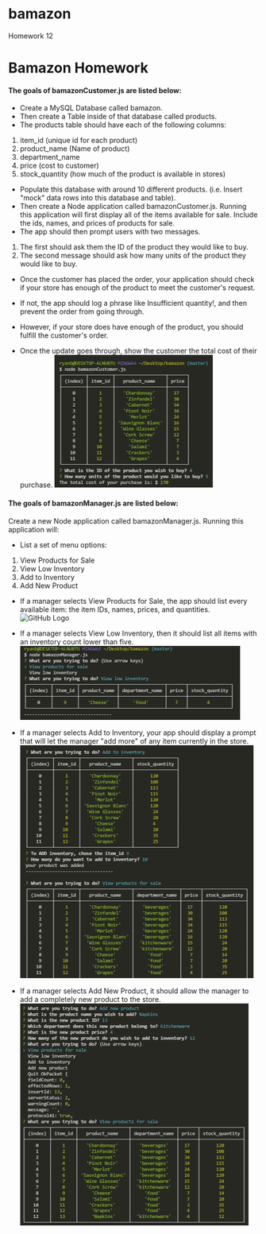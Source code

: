 # bamazon
Homework 12

# Bamazon Homework

#### The goals of bamazonCustomer.js are listed below:

* Create a MySQL Database called bamazon.
* Then create a Table inside of that database called products.
* The products table should have each of the following columns:

1. item_id (unique id for each product)
1. product_name (Name of product)
1. department_name
1. price (cost to customer)
1. stock_quantity (how much of the product is available in stores)

* Populate this database with around 10 different products. (i.e. Insert "mock" data rows into this database and table).
* Then create a Node application called bamazonCustomer.js. Running this application will first display all of the items available for sale. Include the ids, names, and prices of products for sale.
* The app should then prompt users with two messages.
1. The first should ask them the ID of the product they would like to buy.
1. The second message should ask how many units of the product they would like to buy.

* Once the customer has placed the order, your application should check if your store has enough of the product to meet the customer's request.

* If not, the app should log a phrase like Insufficient quantity!, and then prevent the order from going through.

* However, if your store does have enough of the product, you should fulfill the customer's order.

* Once the update goes through, show the customer the total cost of their purchase.
![Example](/images/bamazon_part_1_order.PNG)


#### The goals of bamazonManager.js are listed below:
Create a new Node application called bamazonManager.js. Running this application will:


* List a set of menu options:
1. View Products for Sale
1. View Low Inventory
1. Add to Inventory
1. Add New Product

* If a manager selects View Products for Sale, the app should list every available item: the item IDs, names, prices, and quantities.
![GitHub Logo](/images/view_product.png)


* If a manager selects View Low Inventory, then it should list all items with an inventory count lower than five.
![GitHub Logo](/images/low_inventory.png)


* If a manager selects Add to Inventory, your app should display a prompt that will let the manager "add more" of any item currently in the store.
![GitHub Logo](/images/add_inventory.png)


* If a manager selects Add New Product, it should allow the manager to add a completely new product to the store.
![GitHub Logo](/images/add_product.png)




